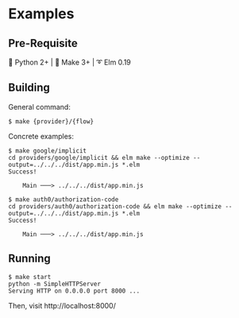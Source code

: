 # Examples

## Pre-Requisite

:snake: Python 2+ | :hammer: Make 3+ | :curly_loop: Elm 0.19

## Building 

General command:

```console
$ make {provider}/{flow}
```

Concrete examples:

```console
$ make google/implicit
cd providers/google/implicit && elm make --optimize --output=../../../dist/app.min.js *.elm
Success!     

    Main ───> ../../../dist/app.min.js

$ make auth0/authorization-code
cd providers/auth0/authorization-code && elm make --optimize --output=../../../dist/app.min.js *.elm
Success!     

    Main ───> ../../../dist/app.min.js
```

## Running

```console
$ make start
python -m SimpleHTTPServer
Serving HTTP on 0.0.0.0 port 8000 ...
```

Then, visit http://localhost:8000/
